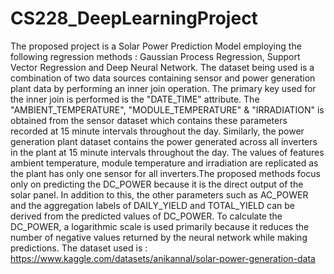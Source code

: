 # CS228_DeepLearningProject
The proposed project is a Solar Power Prediction Model employing the following regression methods : Gaussian Process Regression, Support Vector Regression and Deep Neural Network. The dataset being used is a combination of two data sources containing sensor and power generation plant data by performing an inner join operation. The primary key used for the inner join is performed is the "DATE_TIME" attribute. The "AMBIENT_TEMPERATURE", "MODULE_TEMPERATURE" & "IRRADIATION" is obtained from the sensor dataset which contains these parameters recorded at 15 minute intervals throughout the day. Similarly, the power generation plant dataset contains the power generated across all inverters in the plant at 15 minute intervals throughout the day. The values of features ambient temperature, module temperature and irradiation are replicated as the plant has only one sensor for all inverters.The proposed methods focus only on predicting the DC_POWER because it is the direct output of the solar panel. In addition to this, the other parameters such as AC_POWER and the aggregation labels of DAILY_YIELD and TOTAL_YIELD can be derived from the predicted values of DC_POWER. To calculate the DC_POWER, a logarithmic scale is used primarily because it reduces the number of negative values returned by the neural network while making predictions.
The dataset used is : https://www.kaggle.com/datasets/anikannal/solar-power-generation-data
